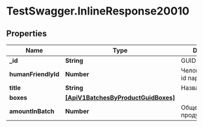 # TestSwagger.InlineResponse20010

## Properties

Name | Type | Description | Notes
------------ | ------------- | ------------- | -------------
**_id** | **String** | GUID партии. | [optional] 
**humanFriendlyId** | **Number** | Человекочитаемый id партии. | [optional] 
**title** | **String** | Название партии | [optional] 
**boxes** | [**[ApiV1BatchesByProductGuidBoxes]**](ApiV1BatchesByProductGuidBoxes.md) |  | [optional] 
**amountInBatch** | **Number** | Общее кол-во продуктов | [optional] 


